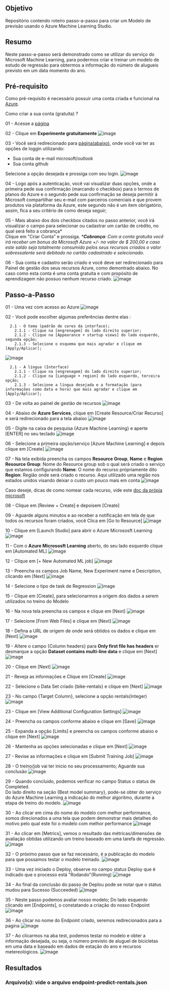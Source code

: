 ## Objetivo
Repositório contendo roteiro passo-a-passo para criar um Modelo de previsão usando o Azure Machine Learning Studio.

## Resumo

Neste passo-a-passo será demonstrado como se utilizar do serviço do Microsoft Machine Learning, para podermos criar e treinar um modelo de estudo de regressão para obtermos a informação do número de alugueis previsto em um data momento do ano.

## Pré-requisito

Como pré-requisito é necessário possuir uma conta criada e funcional na [Azure](https://portal.azure.com/?quickstart=True#home).

Como criar a sua conta (gratuíta) ?<br>

  01 - Acesse a [página](https://azure.microsoft.com/pt-br/free/search/?ef_id=_k_CjwKCAiA8YyuBhBSEiwA5R3-EyxckFGkfk85I8455z8A8V9SEQ4rDamiBh29pzPeSy5ADC1geYuP7hoCVIAQAvD_BwE_k_&OCID=AIDcmmzmnb0182_SEM__k_CjwKCAiA8YyuBhBSEiwA5R3-EyxckFGkfk85I8455z8A8V9SEQ4rDamiBh29pzPeSy5ADC1geYuP7hoCVIAQAvD_BwE_k_&gad_source=1&gclid=CjwKCAiA8YyuBhBSEiwA5R3-EyxckFGkfk85I8455z8A8V9SEQ4rDamiBh29pzPeSy5ADC1geYuP7hoCVIAQAvD_BwE)

  02 - Clique em **Experimente gratuitamente**
![image](https://github.com/philipp-moreira/dio-ms-ai900-ml-desafio-pratico/assets/17642499/08bfb1e9-14d1-43a4-bcb4-61c64b24c900)

  03 - Você será redirecionado para [página\(abaixo\)](https://login.microsoftonline.com/organizations/oauth2/v2.0/authorize?client_id=8e0e8db5-b713-4e91-98e6-470fed0aa4c2&response_type=code%20id_token&scope=openid%20profile&state=OpenIdConnect.AuthenticationProperties%3DtgIM8fUAqWeFNuvBd5GgL10awhlqhovrf_LeaF_V98VPjWvVVvh2l9wKa-TrmbYJkc5Qc0FyajfyI5oeDXhqUK3jq3J9KPIMVyBIqbDpKgLZ9OiladetOb9xfipP-LuLXa1ZvHmnx5VVmbWufDcTnUHnKZi842K2G2KMO3NoPmdYptG07X_VQuMEe0PBVLCv4wCg2402VAfBdrlkj4Zmj4XlXttNbbzLpEVUazwaUiF7pyLsphYwL6yukZglxfwmOrsLM143q55SR8rcde7Bl7onUiPYDMnODPWXibG8KhX8es6YLk-ETzUhQevJ4iSOmkpXRr9eC6r05WWRMe79zP-7qtfuuNcjcRQ3gBoehTjy92nVEImQBeFUueuTwuRBzIcwmLamlq0q7rlaNfYxhlR3HdRkTLu9J5kIWVxLi_7cuo9jG0sZgxJkSU9E3l67t7eI-HwiwGcLqkgFyNeKzGFYJ8SOC6luw27lLZ9KJ2XOWWWsZCsMpHJNaRPZna-kscK7tQRLAbJF-TH2OAOJoeypVbeWkvvS9yDOz6lORRrTvjTiBDC61jAZN0ZVXBhgw0sA61h8CO4ikIG_dMASZfC73qW12-u6QuLOoIHODOgmBxPsbzLT2cwTagbMufnr14hY4Dw2J1YomUKAE400RYrUxloEbh5xwZ5ifFSUuVLeixYtnON7bckL9eDqJ9CDc60xdnRF6HvFSWA_FxoK3zWCAxkF6z6FT8XJ068z8RWK0EpCZhKvhB-nKPsitDminmf5nwgdkY6m01Mnv7EAvZD4-OMzAND_14gNhN8B--nZrqKE1GEqiKfupkUtQWf94y7tXzlmBSEGe2uCBdmZkVe2UN9jxLR7ZRMzWGsVyKU5K3Ibw-HGcYaZDctMXRFrDaJF5N6OaN9tiTQ279Qb5PdNsb6nK0W2JrAgZkMo6txZIXhjQ1Z3r57W-vwU7AvpYNB4p9E3b17v-7LPZ_5QJILZaJZ_s_sf1mHh62hAINGfEpsuZKDrQ9-9rILdKX1JQiQlYietTOmKzF3bHk747LYWqtRy5sOayt1fyQgF5IvfiDVMz2KOsnOZGBH1R1FNTBKKZLt8fPDXw01sWsnsByhbmSuWTAQoRSWPJOy_gLx-tFBCI0DrTx2mFp_JuopusiE0J6bBm-coigEQBfUa57k-3endmqockVvi1892dPxvUHSS3pE4Bv8aB0nhq5s1pMjaCTVRosZncZfwkpapUg-joaWGaJ1xoO_rxXXocrjdaMKC3ko0l7YGhuCSmbr2-5pjITW6MmUBOdX0kymnpGNVWiTXC75a3d9UlKQOBe_z3Z9gPhHayCZDlMqzttja8ehvRid36s08fAf9er5Wz4As6NZgXBYfY1YXe4mWEn9PBcf7Tzya1c76qNIPlgj5LwqMqwOZDUUrbjooTRbrKg&response_mode=form_post&nonce=638429565329591794.NjVhYzg0ZjItM2U0My00MDY1LWEyODAtMzI3ZjZkNzQ5YmI4ZDgxNzA2NWYtODhmZS00MGQ2LTkxZWQtNGQ4ZDJmOTY1NTgy&redirect_uri=https%3A%2F%2Fsignup.azure.com%2Fapi%2Fuser%2Flogin&max_age=86400&post_logout_redirect_uri=https%3A%2F%2Fsignup.azure.com%2Fsignup%3Foffer%3Dms-azr-0044p%26appId%3D102%26ref%3D%26redirectURL%3Dhttps%3A%2F%2Fazure.microsoft.com%2Fget-started%2Fwelcome-to-azure%2F%26l%3Dpt-br%26srcurl%3Dhttps%3A%2F%2Fazure.microsoft.com%2Ffree%2Fsearch%2F%3Fef_id%3D_k_cjwkcaia8yyubhbseiwa5r3-eyxckfgkfk85i8455z8a8v9seq4rdamibh29pzpesy5adc1geyup7hocviaqavd_bwe_k_%26ocid%3Daidcmmzmnb0182_sem__k_cjwkcaia8yyubhbseiwa5r3-eyxckfgkfk85i8455z8a8v9seq4rdamibh29pzpesy5adc1geyup7hocviaqavd_bwe_k_%26gad_source%3D1%26gclid%3Dcjwkcaia8yyubhbseiwa5r3-eyxckfgkfk85i8455z8a8v9seq4rdamibh29pzpesy5adc1geyup7hocviaqavd_bwe&x-client-SKU=ID_NET472&x-client-ver=6.34.0.0), onde você vai ter as opções de loggin utilizando:

  - Sua conta de e-mail microsoft/outlook
  - Sua conta github

  Selecione a opção desejada e prossiga com seu login.
![image](https://github.com/philipp-moreira/dio-ms-ai900-ml-desafio-pratico/assets/17642499/40758dd3-93bc-46ee-ab6d-839ca04f62ac)

  04 - Logo após a autenticaçào, você vai visualizar duas opções, onde a primeira pede sua confirmação (marcando o checkbox) para o termos de planos do Azure e o segundo pede sua confirmação se deseja permitir à Microsoft compartilhar seu e-mail com parceiros comerciais e que provem produtos via plataforma da Azure, este segundo não é um item obrigatório, assim, fica a seu critério de como deseja seguir;

  05 - Mais abaixo dos dois checkbox citados no passo anterior, você irá visualizar o campo para selecionar ou cadastrar um cartão de crédito, no qual será feito a cobrança\*<br>
  Clique em "Criar Conta" e prossiga.
_\***Cobrança**: Com a conta gratuita você irá receber um bonus da Microsoft Azure +/- no valor de $ 200,00 e caso este saldo seja totalmente consumido pelos seus recursos criados o valor sobressalente será debitado no cartão cadastrado e selecionado._

  06 - Sua conta e cadastro serão criado e você deve ser redirecionado para Painel de gestão dos seus recursos Azure, como demontrado abaixo.
  No caso como esta conta é uma conta gratuita e com propósito de aprendizagem não possuo nenhum recurso criado.
  ![image](https://github.com/philipp-moreira/dio-ms-ai900-ml-desafio-pratico/assets/17642499/9d9ddacd-c202-4881-a8e4-1a35727e2151)

  
## Passo-a-Passo

  01 - Uma vez com acesso ao Azure
  ![image](https://github.com/philipp-moreira/dio-ms-ai900-ml-desafio-pratico/assets/17642499/fa4b7804-9c65-4b72-85a2-2a13fc232502)
  
  
  02 - Você pode escolher algumas preferências dentre elas :<br>
      
      2.1 - O tema (padrão de cores da interface);
        2.1.1 - Clique na [engrenagem] do lado direito superior;
        2.1.2 - Clique na [Appearance + startup views] do lado esquerdo, segunda opção;
        2.1.3 - Selecione o esquema que mais agradar e clique em [Apply/Aplicar];
![image](https://github.com/philipp-moreira/dio-ms-ai900-ml-desafio-pratico/assets/17642499/ecbe6c2a-5ad9-47e8-a17c-aaebd89b0601)

     
      2.1 - A língua (Interface)
        2.1.1 - Clique na [engrenagem] do lado direito superior;
        2.1.2 - Clique na [Language + region] do lado esquerdo, terceira opção;
        2.1.3 - Selecione a língua desejada e a formatação (para informações como data e hora) que mais agradar e clique em [Apply/Aplicar];
    
  03 - De volta ao painel de gestão de recursos
  ![image](https://github.com/philipp-moreira/dio-ms-ai900-ml-desafio-pratico/assets/17642499/23896344-1644-43c7-8f4a-e089d2c2d114)

  04 - Abaixo de **Azure Services**, clique em [Create Resource/Criar Recurso] e será redirecionado para a tela abaixo
  ![image](https://github.com/philipp-moreira/dio-ms-ai900-ml-desafio-pratico/assets/17642499/ec8165f3-ada8-4b8a-817e-ce1dae3b0045)

  
  05 - Digite na caixa de pesquisa {Azure Machine Learning} e aperte [ENTER] no seu teclado
  ![image](https://github.com/philipp-moreira/dio-ms-ai900-ml-desafio-pratico/assets/17642499/848088de-a814-4719-8ccb-a48295010e33)

  
  06 - Selecione a primeira opção/serviço [Azure Machine Learning] e depois clique em [Create]
  ![image](https://github.com/philipp-moreira/dio-ms-ai900-ml-desafio-pratico/assets/17642499/549d5251-5e84-4c80-80c0-54c73077e83f)
 
  
  07 - Na tela exibida preencha os campos **Resource Group**, **Name** e **Region**
  **Resource Group**: Nome do Resource group sob o qual será criado o serviço que estamos configurando
  **Name**: O nome do recurso própriamente dito
  **Region**: Região onde será criado o recurso. Aqui utilizado uma região nos estados unidos visando deixar o custo um pouco mais em conta
  ![image](https://github.com/philipp-moreira/dio-ms-ai900-ml-desafio-pratico/assets/17642499/3c14b175-4538-4ca2-96ec-44f88fe4ff09)

  Caso deseje, dicas de como nomear cada recurso, vide este [doc da própia microsoft](https://learn.microsoft.com/pt-br/azure/cloud-adoption-framework/ready/azure-best-practices/resource-naming-and-tagging-decision-guide)

  08 - Clique em [Review + Create] e depoisem [Create]
  
  09 - Aguarde alguns minutos e ao receber a notificação em tela de que todos os recursos foram criados, você Clica em [Go to Resource]
  ![image](https://github.com/philipp-moreira/dio-ms-ai900-ml-desafio-pratico/assets/17642499/8b8174e3-df86-4315-986b-8003763d2ed9)

  10 - Clique em [Launch Studio] para abrir o Azure Micrososft Learning
  ![image](https://github.com/philipp-moreira/dio-ms-ai900-ml-desafio-pratico/assets/17642499/da4a6a6c-7f90-446c-a706-b0445f04f83d)

  11 - Com o **Azure Micrososft Learning** aberto, do seu lado esquerdo clique em [Automated ML]
  ![image](https://github.com/philipp-moreira/dio-ms-ai900-ml-desafio-pratico/assets/17642499/ee19e31b-2116-49c7-8eea-22c3067e5861)

  12 - Clique em [+ New Automated ML job]
  ![image](https://github.com/philipp-moreira/dio-ms-ai900-ml-desafio-pratico/assets/17642499/9a558da4-f610-45b8-a40c-e2ee5e4da5cf)

  13 - Preencha os campos Job Name, New Experiment name e Description, clicando em [Next]
  ![image](https://github.com/philipp-moreira/dio-ms-ai900-ml-desafio-pratico/assets/17642499/6619621b-9f14-44dc-8938-1a51dabf3261)

  14 - Selecione o tipo de task de Regression
  ![image](https://github.com/philipp-moreira/dio-ms-ai900-ml-desafio-pratico/assets/17642499/5690055e-a2f4-4d20-8596-fdb90e1394e6)

  15 - Clique em [Create], para selecionarmos a origem dos dados a serem utilizados no treino do Modelo

  16 - Na nova tela preencha os campos e clique em [Next]
  ![image](https://github.com/philipp-moreira/dio-ms-ai900-ml-desafio-pratico/assets/17642499/6bc165a4-6ad8-4406-ab41-bd4a8f8d312e)

  17 -  Selecione [From Web Files] e clique em [Next]
  ![image](https://github.com/philipp-moreira/dio-ms-ai900-ml-desafio-pratico/assets/17642499/a1683396-5e61-49ca-8227-ba3ea0f2c8eb)

  18 - Defina a URL de origem de onde será obtidos os dados e clique em [Next]
  ![image](https://github.com/philipp-moreira/dio-ms-ai900-ml-desafio-pratico/assets/17642499/fc99ce70-51d0-4c80-a671-6c2bb16d523e)

  19 - Altere o campo {Column headers} para **Only first file has headers** er desmarque a opção **Dataset contains multi-line data** e clique em [Next]
  ![image](https://github.com/philipp-moreira/dio-ms-ai900-ml-desafio-pratico/assets/17642499/50dad8c8-2aff-4b8d-87d5-6b21871d3afe)

  20 - Clique em [Next]
  ![image](https://github.com/philipp-moreira/dio-ms-ai900-ml-desafio-pratico/assets/17642499/f9350519-e4f0-4836-a79d-1427ab72c33b)

  21 - Reveja as informações e Clique em [Create]
  ![image](https://github.com/philipp-moreira/dio-ms-ai900-ml-desafio-pratico/assets/17642499/aa27683d-4871-4686-b7ba-6439693c5f50)

  22 - Selecione o Data Set criado {bike-rentals} e clique em [Next]
  ![image](https://github.com/philipp-moreira/dio-ms-ai900-ml-desafio-pratico/assets/17642499/cf35570d-edce-4ce3-96ae-b5d6a535a464)

  23 - No campo {Target Column}, selecione a opção rentals(Integer)
  ![image](https://github.com/philipp-moreira/dio-ms-ai900-ml-desafio-pratico/assets/17642499/036416de-9e3a-49b8-bd81-994cd0776a48)

  23 - Clique em [View Additional Configuration Settings]
  ![image](https://github.com/philipp-moreira/dio-ms-ai900-ml-desafio-pratico/assets/17642499/a5635043-bc6c-49f8-9207-27ab32b043dc)
  
  24 - Preencha os campos conforme abaixo e clique em [Save]
  ![image](https://github.com/philipp-moreira/dio-ms-ai900-ml-desafio-pratico/assets/17642499/c49a5b4f-3e98-4151-9e4e-c00d6546cb29)

  25 - Expanda a opção [Limits] e preencha os campos conforme abaixo e clique em [Next]
  ![image](https://github.com/philipp-moreira/dio-ms-ai900-ml-desafio-pratico/assets/17642499/ed11cbf8-62ea-4b54-aaa2-4de01f5779ac)

  26 - Mantenha as opções selecionadas e clique em [Next]
  ![image](https://github.com/philipp-moreira/dio-ms-ai900-ml-desafio-pratico/assets/17642499/9dbc8313-77f9-4570-ae1e-05a81c4ef4db)

  27 - Revise as informações e clique em [Submit Training Job]
  ![image](https://github.com/philipp-moreira/dio-ms-ai900-ml-desafio-pratico/assets/17642499/54caf3f8-d5a4-4276-b956-5d26c0c0e824)

  28 - O treino/job vai ter inicio no seu processamento; Aguarde sua conclusão
  ![image](https://github.com/philipp-moreira/dio-ms-ai900-ml-desafio-pratico/assets/17642499/801430c4-aa54-46f0-8b22-a76c964e9712)

  29 - Quando concluido, podemos verificar no campo Status o status de Completed.<br>
  Do lado direito na seção {Best model summary}, pode-se obter do serviço do Azure Machine Learning a indicação do melhor algoritmo, durante a etapa de treino
  do modelo.
  ![image](https://github.com/philipp-moreira/dio-ms-ai900-ml-desafio-pratico/assets/17642499/267ea9d8-1aac-4953-bc2d-46364068f90f)

  30 - Ao clicar em cima do nome do modelo com melhor performance, somos direcionados a uma tela que podem demonstrar mais detalhes do motivo pelo qual este foi o modelo com melhor performance
  ![image](https://github.com/philipp-moreira/dio-ms-ai900-ml-desafio-pratico/assets/17642499/892df195-61c2-47ab-9c87-59959159035b)

  31 - Ao clicar em [Metrics], vemos o resultado das métricas/dimensões de avaliação obtidas utilizando um treino baseado em uma tarefa de regressão.
  ![image](https://github.com/philipp-moreira/dio-ms-ai900-ml-desafio-pratico/assets/17642499/924705f8-e0ad-4ff8-ae0a-7e6f9ace02ca)

  32 - O próximo passo que se faz necessário, é a publicação do modelo para que possamos testar o modelo treinado.
  ![image](https://github.com/philipp-moreira/dio-ms-ai900-ml-desafio-pratico/assets/17642499/e57014a8-a128-41cc-a83e-c513676cb310)

  33 - Uma vez iniciado o Deploy, observe no campo status Deploy que é indicado que o processo está "Rodando"(Running)
  ![image](https://github.com/philipp-moreira/dio-ms-ai900-ml-desafio-pratico/assets/17642499/9f6d22bf-5e18-468a-a077-55be5586935d)

  34 - Ao final da conclusão do passo de Deplou pode se notar que o status mudou para Sucesso (Succeeded)
  ![image](https://github.com/philipp-moreira/dio-ms-ai900-ml-desafio-pratico/assets/17642499/6db91d98-3653-479f-9b22-54a1ee2ed5fc)

  35 - Neste passo podemos avaliar nosso modelo; Do lado esquerdo clicando em [Endpoints], o constatando a criação do nosso Endpoint
  ![image](https://github.com/philipp-moreira/dio-ms-ai900-ml-desafio-pratico/assets/17642499/2b8efc8d-2441-43ab-83e9-9fdbf39acfec)

  36 - Ao clicar no nome do Endpoint criado, seremos redirecionados para a pagina 
  ![image](https://github.com/philipp-moreira/dio-ms-ai900-ml-desafio-pratico/assets/17642499/ba7489ac-0106-4e5b-8d76-56d232af39e0)

  37 - Ao clicarmos na aba test, podemos testar no modelo e obter a informação desejada, ou seja, o número previsto de aluguel de bicicletas em uma data e baseado em dados de estação do ano e recursos metereológicos.
  ![image](https://github.com/philipp-moreira/dio-ms-ai900-ml-desafio-pratico/assets/17642499/9b7fed09-a53c-4ba9-97eb-1aaaa28cfe1d)


## Resultados

### Arquivo(s): vide o arquivo endpoint-predict-rentals.json
